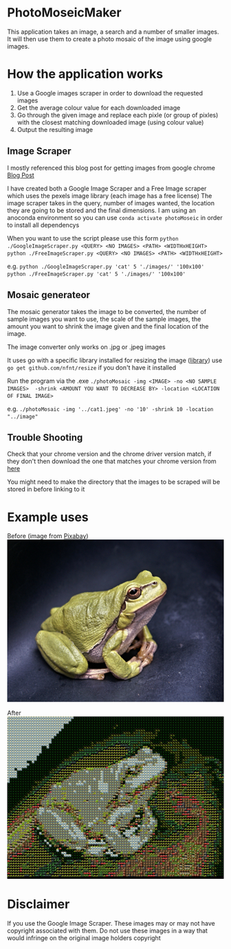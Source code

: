 # PhotoMoseicMaker
This application takes an image, a search and a number of smaller images. It will then use them to create a photo mosaic of the image using google images.

# How the application works

1. Use a Google images scraper in order to download the requested images
2. Get the average colour value for each downloaded image
3. Go through the given image and replace each pixle (or group of pixles) with the closest matching downloaded image (using colour value)
4. Output the resulting image


## Image Scraper

I mostly referenced this blog post for getting images from google chrome [Blog Post](https://towardsdatascience.com/image-scraping-with-python-a96feda8af2d)

I have created both a Google Image Scraper and a Free Image scraper which uses the pexels image library (each image has a free license)
The image scraper takes in the query, number of images wanted, the location they are going to be stored and the final dimensions.
I am using an anoconda environment so you can use
`conda activate photoMoseic` 
in order to install all dependencys

When you want to use the script please use this form
`python ./GoogleImageScraper.py <QUERY> <NO IMAGES> <PATH> <WIDTHxHEIGHT>`
`python ./FreeImageScraper.py <QUERY> <NO IMAGES> <PATH> <WIDTHxHEIGHT>`

e.g.
`python ./GoogleImageScraper.py 'cat' 5 './images/' '100x100'`
`python ./FreeImageScraper.py 'cat' 5 './images/' '100x100'`

## Mosaic generateor

The mosaic generator takes the image to be converted, the number of sample images you want to use, the scale of the sample images, the amount you want to shrink the image given and the final location of the image.

The image converter only works on .jpg or .jpeg images

It uses go with a specific library installed for resizing the image ([library](https://github.com/nfnt/resize))
use `go get github.com/nfnt/resize` if you don't have it installed

Run the program via the .exe
`./photoMosaic -img <IMAGE> -no <NO SAMPLE IMAGES>  -shrink <AMOUNT YOU WANT TO DECREASE BY> -location <LOCATION OF FINAL IMAGE>`

e.g.
`./photoMosaic -img '../cat1.jpeg' -no '10' -shrink 10 -location "../image"`


## Trouble Shooting

Check that your chrome version and the chrome driver version match, if they don't then download the one that matches your chrome version from [here](https://chromedriver.chromium.org/downloads)

You might need to make the directory that the images to be scraped will be stored in before linking to it

# Example uses

Before (image from [Pixabay](https://www.pexels.com/@pixabay/))
<img src="./frog.jpg"></img>

After
<img src="./convertedFrog.jpg"></img>

# Disclaimer

If you use the Google Image Scraper. These images may or may not have copyright associated with them. Do not use these images in a way that would infringe on the original image holders copyright
